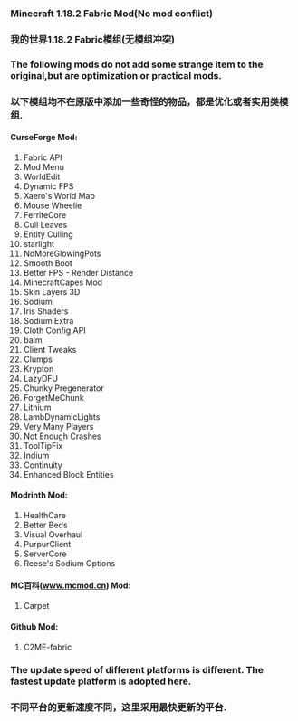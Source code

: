 ### Minecraft 1.18.2 Fabric Mod(No mod conflict)
### 我的世界1.18.2 Fabric模组(无模组冲突)

### The following mods do not add some strange item to the original,but are optimization or practical mods.
### 以下模组均不在原版中添加一些奇怪的物品，都是优化或者实用类模组.

#### **CurseForge Mod:**
1. Fabric API
2. Mod Menu
3. WorldEdit
4. Dynamic FPS
5. Xaero's World Map
6. Mouse Wheelie
7. FerriteCore
8. Cull Leaves
9. Entity Culling
10. starlight
11. NoMoreGlowingPots
12. Smooth Boot
13. Better FPS - Render Distance
14. MinecraftCapes Mod
15. Skin Layers 3D
16. Sodium
17. Iris Shaders
18. Sodium Extra
19. Cloth Config API
20. balm
21. Client Tweaks
22. Clumps
23. Krypton
24. LazyDFU
25. Chunky Pregenerator
26. ForgetMeChunk
27. Lithium
28. LambDynamicLights
29. Very Many Players
30. Not Enough Crashes
31. ToolTipFix
32. Indium
33. Continuity
34. Enhanced Block Entities

#### **Modrinth Mod:**
1. HealthCare
2. Better Beds
3. Visual Overhaul
4. PurpurClient
5. ServerCore
6. Reese's Sodium Options

#### **MC百科(www.mcmod.cn) Mod:**
1. Carpet

#### **Github Mod:**
1. C2ME-fabric

### The update speed of different platforms is different. The fastest update platform is adopted here.
### 不同平台的更新速度不同，这里采用最快更新的平台.

